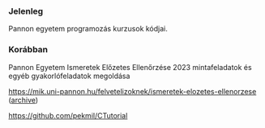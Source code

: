 ### Jelenleg

Pannon egyetem programozás kurzusok kódjai.

### Korábban

Pannon Egyetem Ismeretek Előzetes Ellenőrzése 2023 mintafeladatok és egyéb gyakorlófeladatok megoldása

https://mik.uni-pannon.hu/felvetelizoknek/ismeretek-elozetes-ellenorzese ([archive](https://web.archive.org/web/20230814095252/https://mik.uni-pannon.hu/felvetelizoknek/ismeretek-elozetes-ellenorzese))

https://github.com/pekmil/CTutorial
